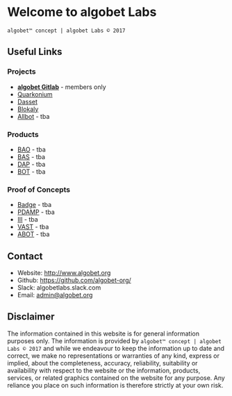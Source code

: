# Welcome to algobet Labs
`algobet™ concept | algobet Labs © 2017`

## Useful Links

### Projects
* [**algobet Gitlab**](http://code.algobet.org) - members only
* [Quarkonium](http://www.quarkonium.org)
* [Dasset](http://www.dasset.trade)
* [Blokaly](http://www.blokaly.com)
* [Allbot](http://) - tba

### Products
* [BAO](http://) - tba
* [BAS](http://) - tba
* [DAP](http://) - tba
* [BOT](http://) - tba

### Proof of Concepts
* [Badge](http://) - tba
* [PDAMP](http://) - tba
* [III](http://) - tba
* [VAST](http://) - tba
* [ABOT](http://) - tba


## Contact

- Website: http://www.algobet.org
- Github: https://github.com/algobet-org/
- Slack: algobetlabs.slack.com
- Email: admin@algobet.org


## Disclaimer

The information contained in this website is for general information purposes only. The information is provided by `algobet™ concept | algobet Labs © 2017` and while we endeavour to keep the information up to date and correct, we make no representations or warranties of any kind, express or implied, about the completeness, accuracy, reliability, suitability or availability with respect to the website or the information, products, services, or related graphics contained on the website for any purpose. Any reliance you place on such information is therefore strictly at your own risk.

